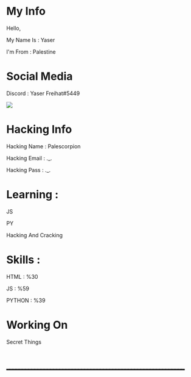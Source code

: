 # My Info

Hello, 

My Name Is : Yaser

I'm From : Palestine

# Social Media 

Discord : Yaser Freihat#5449

![](https://raw.githubusercontent.com/Yaser-Freihat/Yaser-Freihat/branch/Rainbow%20Line.gif)

# Hacking Info 

Hacking Name : Palescorpion

Hacking Email : ._.

Hacking Pass : ._.

# Learning : 

JS 

PY 

Hacking And Cracking

# Skills : 

HTML : %30

JS : %59

PYTHON : %39

# Working On 

Secret Things 

# ـــــــــــــــــــــــــــــــــــــــــــــــــــــــــ

